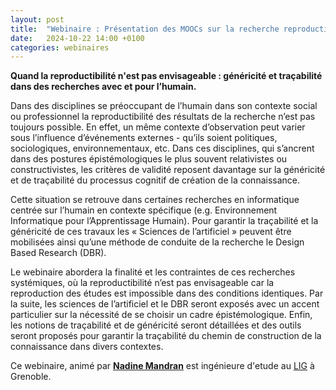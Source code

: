 ```yaml
---
layout: post
title:  "Webinaire : Présentation des MOOCs sur la recherche reproductible"
date:   2024-10-22 14:00 +0100
categories: webinaires
---
```


**Quand la reproductibilité n'est pas envisageable : généricité et traçabilité dans des recherches avec et pour l’humain.**

Dans des disciplines se préoccupant de l’humain dans son contexte social ou professionnel la reproductibilité des résultats de la recherche n’est pas toujours possible.  En effet, un même contexte d’observation peut varier sous l’influence d’événements externes - qu’ils soient politiques, sociologiques, environnementaux, etc. Dans ces disciplines, qui s’ancrent dans des postures épistémologiques le plus souvent relativistes ou constructivistes, les critères de validité reposent davantage sur la généricité et de traçabilité du processus cognitif de création de la connaissance.

Cette situation se retrouve dans certaines recherches en informatique centrée sur l’humain en contexte spécifique (e.g. Environnement Informatique pour l’Apprentissage Humain). Pour garantir la traçabilité et la généricité de ces travaux les « Sciences de l’artificiel » peuvent être mobilisées ainsi qu’une méthode de conduite de la recherche le Design Based Research (DBR).

Le webinaire abordera la finalité et les contraintes de ces recherches systémiques, où la reproductibilité n’est pas envisageable car la reproduction des études est impossible dans des conditions identiques. Par la suite, les sciences de l’artificiel et le DBR seront exposés avec un accent particulier sur la nécessité de se choisir un cadre épistémologique. Enfin, les notions de traçabilité et de généricité seront détaillées et des outils seront proposés pour garantir la traçabilité du chemin de construction de la connaissance dans divers contextes.


Ce webinaire, animé par **[Nadine Mandran](https://www.cnrs.fr/fr/personne/nadine-mandran)** est ingénieure d'etude au [LIG](https://www.liglab.fr/fr) à Grenoble. 
